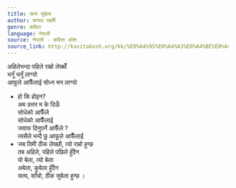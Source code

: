 ```yaml
---
title: सत्य सुबेला
author: कणाद महर्षि
genre: कविता
language: नेपाली
source: नेपाली - कविता कोश
source_link: http://kavitakosh.org/kk/%E0%A4%95%E0%A4%A3%E0%A4%BE%E0%A4%A6_%E0%A4%AE%E0%A4%B9%E0%A4%B0%E0%A5%8D%E0%A4%B7%E0%A4%BF
---
```


अहिलेभन्दा पहिले राम्रो लेख्थेँ  
भनूँ भनूँ लाग्यो  
आफूले आफैँलाई सोध्न मन लाग्यो  
- हो कि होइन?  
अब उत्तर म के दिऊँ  
सोधेको आफैँले  
सोधेको आफैँलाई  
जवाफ दिनुपर्ने आफैँले ?  
त्यसैले भन्दै छु आफूले आफैँलाई  
- जब तिमी ठीक लेख्छौ, त्यो राम्रो हुन्छ  
तब अहिले, पहिले पछिले हुँदैन  
यो बेला, त्यो बेला  
अबेला, कुबेला हुँदैन  
सत्य, साँचो, ठीक सुबेला हुन्छ ।
